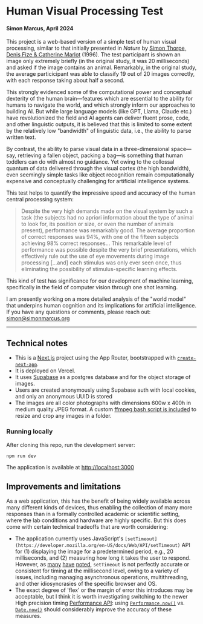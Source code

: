 # Human Visual Processing Test
#### Simon Marcus, April 2024

This project is a web-based version of a simple test of human visual processing, similar to that initially presented in _Nature_ by [Simon Thorpe, Denis Fize & Catherine Marlot](https://rdcu.be/dD6z4) (1996). The test participant is shown an image only extremely briefly (in the original study, it was 20 milliseconds) and asked if the image contains an animal. Remarkably, in the original study, the average particicipant was able to classify 19 out of 20 images correctly, with each response taking about half a second.

This strongly evidenced some of the computational power and conceptual dexterity of the human brain—features which are essential to the ability for humans to navigate the world, and which strongly inform our approaches to building AI. But while large language models (like GPT, Llama, Claude etc.) have revolutionized the field and AI agents can deliver fluent prose, code, and other linguistic outputs, it is believed that this is limited to some extent by the relatively low "bandwidth" of linguistic data, i.e., the ability to parse written text.

By contrast, the ability to parse visual data in a three-dimensional space—say, retrieving a fallen object, packing a bag—is something that human toddlers can do with almost no guidance. Yet owing to the collossal quantum of data delivered through the visual cortex (the high bandwidth), even seemingly simple tasks like object recognition remain computationally expensive and conceptually challenging for artificial intelligence systems.

This test helps to quantify the impressive speed and accuracy of the human central processing system:
>Despite the very high demands made on the visual system by such a task (the subjects had no apriori information about the type of animal to look for, its position or size, or even the number of animals present), performance was remarkably good. The average proportion of correct responses was 94%, with one of the fifteen subjects achieving 98% correct responses... This remarkable level of performance was possible despite the very brief presentations, which effectively rule out the use of eye movements during image processing [...and] each stimulus was only ever seen once, thus eliminating the possibility of stimulus-specific learning effects.

This kind of test has significance for our development of machine learning, specifically in the field of computer vision through one shot learning.

I am presently working on a more detailed analysis of the "world model" that underpins human cognition and its implications for artificial intelligence. If you have any questions or comments, please reach out: simon@simonmarcus.org

<hr>

## Technical notes

- This is a [Next.js](https://nextjs.org/) project using the App Router, bootstrapped with [`create-next-app`](https://github.com/vercel/next.js/tree/canary/packages/create-next-app).
- It is deployed on Vercel.
- It uses [Supabase](https://supabase.com) as a postgres database and for the object storage of images. 
- Users are created anonymously using Supabase auth with local cookies, and only an anonymous UUID is stored
- The images are all color photographs with dimensions 600w x 400h in medium quality JPEG format. A custom [ffmpeg bash script is included](https://github.com/simon-marcus/visual-processing-test/blob/main/app/utils/image_processing.sh) to resize and crop any images in a folder.

### Running locally
After cloning this repo, run the development server:
```bash
npm run dev
```

The application is available at [http://localhost:3000](http://localhost:3000)

## Improvements and limitations
As a web application, this has the benefit of being widely available across many different kinds of devices, thus enabling the collection of many more responses than in a formally controlled academic or scientific setting, where the lab conditions and hardware are highly specific. But this does come with certain technical tradeoffs that are worth considering:
- The application currently uses JavaScript's `[setTimeout](https://developer.mozilla.org/en-US/docs/Web/API/setTimeout)` API for (1) displaying the image for a predetermined period, e.g., 20 milliseconds, and (2) measuring how long it takes the user to respond. However, as [many](https://johnresig.com/blog/accuracy-of-javascript-time/) [have](https://stackoverflow.com/questions/21097421/what-is-the-reason-javascript-settimeout-is-so-inaccurate) [noted](https://stackoverflow.com/questions/51916637/settimeout-timing-precision), `setTimeout` is not perfectly accurate or consistent for timing at the millisecond level, owing to a variety of issues, including managing asynchronous operations, multithreading, and other idiosyncrasies of the specific browser and OS.
- The exact degree of 'flex' or the margin of error this introduces may be acceptable, but I think it is worth investigating switching to the newer High precision timing [Performance API](https://developer.mozilla.org/en-US/docs/Web/API/Performance_API/High_precision_timing): using [`Performance.now()`](https://developer.mozilla.org/en-US/docs/Web/API/Performance/now) vs. [`Date.now()`](https://developer.mozilla.org/en-US/docs/Web/JavaScript/Reference/Global_Objects/Date/now) should considerably improve the accuracy of these measures.
  


